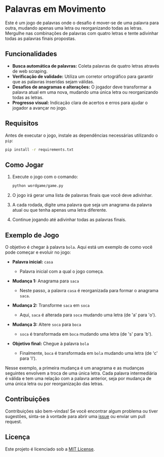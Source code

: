 # Palavras em Movimento

Este é um jogo de palavras onde o desafio é mover-se de uma palavra para outra, mudando apenas uma letra ou reorganizando todas as letras. Mergulhe nas combinações de palavras com quatro letras e tente adivinhar todas as palavras finais propostas.

## Funcionalidades

- **Busca automática de palavras:** Coleta palavras de quatro letras através de web scraping.
- **Verificação de validade:** Utiliza um corretor ortográfico para garantir que as palavras inseridas sejam válidas.
- **Desafios de anagramas e alterações:** O jogador deve transformar a palavra atual em uma nova, mudando uma única letra ou reorganizando todas as letras.
- **Progresso visual:** Indicação clara de acertos e erros para ajudar o jogador a avançar no jogo.

## Requisitos

Antes de executar o jogo, instale as dependências necessárias utilizando o `pip`:

```bash
pip install -r requirements.txt
```
## Como Jogar

1. Execute o jogo com o comando:

    ```bash
    python wordgame/game.py
    ```

2. O jogo irá gerar uma lista de palavras finais que você deve adivinhar.

3. A cada rodada, digite uma palavra que seja um anagrama da palavra atual ou que tenha apenas uma letra diferente.

4. Continue jogando até adivinhar todas as palavras finais.

## Exemplo de Jogo

O objetivo é chegar à palavra `bola`. Aqui está um exemplo de como você pode começar e evoluir no jogo:

- **Palavra inicial:** `casa`
  - Palavra inicial com a qual o jogo começa.

- **Mudança 1:** Anagrama para `saca`
  - Neste passo, a palavra `casa` é reorganizada para formar o anagrama `saca`.

- **Mudança 2:** Transforme `saca` em `soca`
  - Aqui, `saca` é alterada para `soca` mudando uma letra (de 'a' para 'o').

- **Mudança 3:** Altere `soca` para `boca`
  - `soca` é transformada em `boca` mudando uma letra (de 's' para 'b').

- **Objetivo final:** Chegue à palavra `bola`
  - Finalmente, `boca` é transformada em `bola` mudando uma letra (de 'c' para 'l').

Nesse exemplo, a primeira mudança é um anagrama e as mudanças seguintes envolvem a troca de uma única letra. Cada palavra intermediária é válida e tem uma relação com a palavra anterior, seja por mudança de uma única letra ou por reorganização das letras.


## Contribuições

Contribuições são bem-vindas! Se você encontrar algum problema ou tiver sugestões, sinta-se à vontade para abrir uma [issue](https://github.com/DanielFsR/wordgame/issues) ou enviar um pull request.

## Licença

Este projeto é licenciado sob a [MIT License](https://opensource.org/licenses/MIT).


